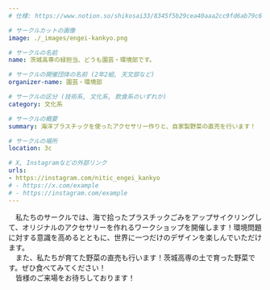 ```yaml
---
# 仕様: https://www.notion.so/shikosai33/8345f5b29cea40aaa2cc9fd6ab79c6a6?pvs=4#5438a1577b604f39a67658a72f2283b8

# サークルカットの画像
image: ./_images/engei-kankyo.png

# サークルの名前
name: 茨城高専の緑担当、どうも園芸・環境部です。

# サークルの開催団体の名前 (2年2組, 天文部など)
organizer-name: 園芸・環境部

# サークルの区分 (技術系, 文化系, 飲食系のいずれか)
category: 文化系

# サークルの概要
summary: 海洋プラスチックを使ったアクセサリー作りと、自家製野菜の直売を行います！

# サークルの場所
location: 3c

# X, Instagramなどの外部リンク
urls:
- https://instagram.com/nitic_engei_kankyo
# - https://x.com/example
# - https://instagram.com/example
---
```

　私たちのサークルでは、海で拾ったプラスチックごみをアップサイクリングして、オリジナルのアクセサリーを作れるワークショップを開催します！環境問題に対する意識を高めるとともに、世界に一つだけのデザインを楽しんでいただけます。<br>
　また、私たちが育てた野菜の直売も行います！茨城高専の土で育った野菜です。ぜひ食べてみてください！<br>
　皆様のご来場をお待ちしております！
